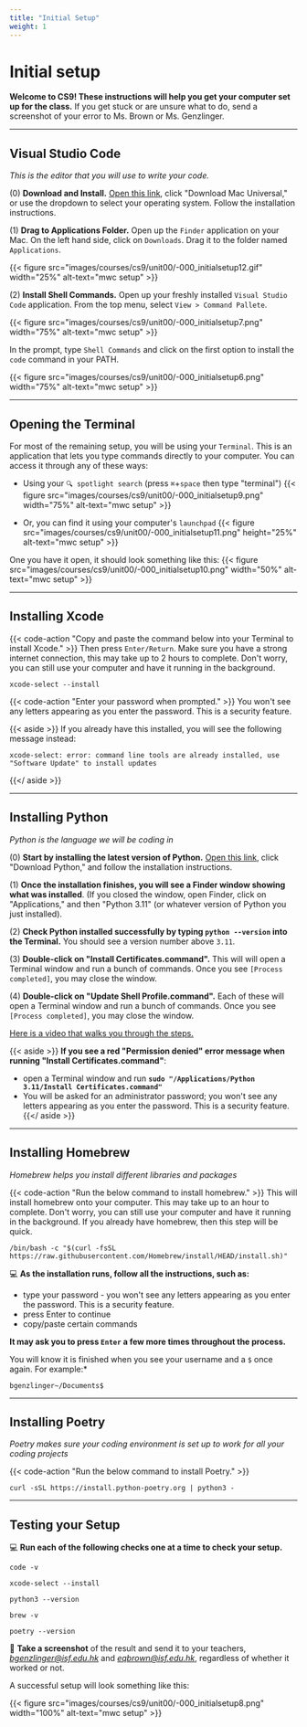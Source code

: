 ```yaml
---
title: "Initial Setup"
weight: 1
---
```


# Initial setup

**Welcome to CS9! These instructions will help you get your computer set up for the class.**
If you get stuck or are unsure what to do, send a screenshot of your error to Ms. Brown or Ms. Genzlinger.


<!-- ## Github

Github is a hosting service for code. It allows users to collaborate on projects and track versions of their code over time. We will be using Github to distribute code to students and for students to submit their work.

{{< code-action >}}
**Sign up for a Github account by going to [this](https://github.com/signup?ref_cta=Sign+up&ref_loc=header+logged+out&ref_page=%2F&source=header-home) link.**

{{< figure src="https://github.githubassets.com/images/modules/logos_page/Octocat.png" width="25%" alt-text="Python Turtle Graphics" >}}
- Be sure to use your ISF student email.
- You will be asked to create a Github username. Do NOT use your student ID number and make sure it is school appropriate.  

{{< youtube "GmiNDSIuxZQ" >}} -->



---
## Visual Studio Code
*This is the editor that you will use to write your code.*

(0) **Download and Install.** [Open this link](https://code.visualstudio.com/), click "Download Mac Universal," or use the dropdown to select your operating system. Follow the installation instructions.

(1) **Drag to Applications Folder.** Open up the `Finder` application on your Mac. On the left hand side, click on `Downloads`.  Drag it to the folder named `Applications`.

{{< figure src="images/courses/cs9/unit00/-000_initialsetup12.gif" width="25%" alt-text="mwc setup" >}}

(2) **Install Shell Commands.** Open up your freshly installed `Visual Studio Code` application. From the top menu, select `View > Command Pallete`. 

{{< figure src="images/courses/cs9/unit00/-000_initialsetup7.png" width="75%" alt-text="mwc setup" >}}

In the prompt, type `Shell Commands` and click on the first option to install the `code` command in your PATH.

{{< figure src="images/courses/cs9/unit00/-000_initialsetup6.png" width="75%" alt-text="mwc setup" >}}

---

## Opening the Terminal

For most of the remaining setup, you will be using your `Terminal`. This is an application that lets you type commands directly to your computer. You can access it through any of these ways:

- Using your `🔍 spotlight search` (press `⌘`+`space` then type "terminal")
{{< figure src="images/courses/cs9/unit00/-000_initialsetup9.png" width="75%" alt-text="mwc setup" >}}

- Or, you can find it using your computer's `launchpad`
{{< figure src="images/courses/cs9/unit00/-000_initialsetup11.png" height="25%" alt-text="mwc setup" >}}


One you have it open, it should look something like this:
{{< figure src="images/courses/cs9/unit00/-000_initialsetup10.png" width="50%" alt-text="mwc setup" >}}

---
 
## Installing Xcode

{{< code-action "Copy and paste the command below into your Terminal to install Xcode." >}} Then press `Enter/Return`. Make sure you have a strong internet connection, this may take up to 2 hours to complete. Don't worry, you can still use your computer and have it running in the background. 

```shell
xcode-select --install
```


{{< code-action "Enter your password when prompted." >}} You won't see any letters appearing as you enter the password. This is a security feature.

{{< aside >}}
If you already have this installed, you will see the following message instead:
```shell
xcode-select: error: command line tools are already installed, use "Software Update" to install updates
```
{{</ aside >}}

---

## Installing Python
*Python is the language we will be coding in*

(0) **Start by installing the latest version of Python.** [Open this link](https://www.python.org/downloads/), click "Download Python," and follow the installation instructions.


(1) **Once the installation finishes, you will see a Finder window showing what was installed**.
(If you closed the window, open Finder, click on "Applications," and then "Python 3.11" (or whatever version of Python you just installed).


(2) **Check Python installed successfully by typing `python --version` into the Terminal.** You should see a version number above `3.11`.

(3) **Double-click on "Install Certificates.command".** This will will open a Terminal window and run a bunch of commands. Once you see `[Process completed]`, you may close the window.

(4) **Double-click on "Update Shell Profile.command".** Each of these will open a Terminal window and run a bunch of commands. Once you see `[Process completed]`, you may close the window.

[Here is a video that walks you through the steps.](https://youtu.be/OiCiOgeyaWA)


{{< aside >}}
**If you see a red "Permission denied" error message when running "Install Certificates.command"**:
- open a Terminal window and run **`sudo "/Applications/Python 3.11/Install Certificates.command"`**
- You will be asked for an administrator password; you won't see any letters appearing as you enter the password. This is a security feature.
{{</ aside >}}

<!-- {{< youtube "OiCiOgeyaWA" >}} -->

---

## Installing Homebrew
*Homebrew helps you install different libraries and packages*

{{< code-action "Run the below command to install homebrew." >}} This will install homebrew onto your computer. This may take up to an hour to complete. Don't worry, you can still use your computer and have it running in the background. If you already have homebrew, then this step will be quick.

```shell
/bin/bash -c "$(curl -fsSL https://raw.githubusercontent.com/Homebrew/install/HEAD/install.sh)"
```
💻 **As the installation runs, follow all the instructions, such as:**
- type your password - you won't see any letters appearing as you enter the password. This is a security feature.
- press Enter to continue
- copy/paste certain commands

**It may ask you to press `Enter` a few more times throughout the process.**

You will know it is finished when you see your username and a `$` once again. For example:*
```shell
bgenzlinger~/Documents$
```

---


## Installing Poetry
*Poetry makes sure your coding environment is set up to work for all your coding projects*

{{< code-action "Run the below command to install Poetry." >}} 
```shell
curl -sSL https://install.python-poetry.org | python3 -

```

---

<!-- {{< code-action "Run the below command to install the Github CLI." >}}
```shell
brew install gh
```
{{< code-action "Run the below command to authorize." >}} This will take you through a few prompts to log in to your github account.
```shell
gh auth login
```

**You will be asked the following questions to finish the authorization process. You should accept all the default highlighted options, which are these:**

0. "What account do you want to log into?" - GitHub.com
0. "What is your preferred protocol for Git operations?" - HTTPS
0. "Authenticate Git with your GitHub credentials?" - Yes
0. "How would you like to authenticate GitHub CLI?" - Log in with a web browser

> **If you are asked for your computer password, you won't see any letters appear as you type.** This is normal--it's to keep the person standing behind you from seeing your password.

{{< code-action "When prompted, copy your code and press enter." >}} Then you can follow the prompts in your browser. -->


<!-- 
## If you are using Windows, please email your teachers as soon as possible and they will send you updated instructions. --> 
<!-- ## Install Linux

## Installing Python

(0) **Start by installing the latest version of Python.** [Open this link](https://www.python.org/downloads/), click "Download Python," and follow the installation instructions.
  - Make sure you select `Add Python 3.10 to PATH'

(1) **Open Windows Powershell**. We will be using this application every class. We suggest you pin it to your toolbar.
{{< figure src="https://upload.wikimedia.org/wikipedia/commons/a/af/PowerShell_Core_6.0_icon.png" width="25%" alt-text="Python Turtle Graphics" >}}

(2) **Check Python installed successfully by typing `python --version` into Powershell.**
> You should see a version number above `3.10`

{{< youtube "uhRWvk1Cafc" >}}


## Installing Github for CLI

(0) **Go to [cli.github.com](https://cli.github.com/
) and install Github CLI**

(1) **Open Windows Powershell**

(2) **Type this command: `gh auth login`**

(3) **It will ask you a series of questions. Follow the *blue* answers below.**

{{< figure src="images/courses/cs9/unit00/-000_initialsetup1.png" width="100%" alt-text="mwc setup" >}}
> Make sure you copy your "one-time code". You will need to active your computer in the browser.

{{< figure src="images/courses/cs9/unit00/-000_initialsetup2.png" width="50%" alt-text="mwc setup" >}}

(4) **Once complete, you will see the following in your Powershell**

{{< figure src="images/courses/cs9/unit00/-000_initialsetup3.png" width="100%" alt-text="mwc setup" >}}


{{< aside >}}
Whenever this website says to use Terminal, you should use Windows Powershell. There will be other small differences for Windows users that we'll explain along the way.
{{< /aside >}} -->


## Testing your Setup

💻 **Run each of the following checks one at a time to check your setup.**


```shell
code -v
```

```shell
xcode-select --install
```

```shell
python3 --version
```

```shell
brew -v
```

```shell
poetry --version
```

📸 **Take a screenshot** of the result and send it to your teachers, *bgenzlinger@isf.edu.hk* and *eqbrown@isf.edu.hk*, regardless of whether it worked or not. 

A successful setup will look something like this:

{{< figure src="images/courses/cs9/unit00/-000_initialsetup8.png" width="100%" alt-text="mwc setup" >}}